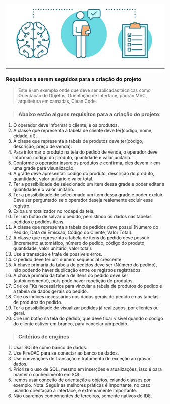 ![alt_text](./public/technical-test.jpg)

---

>

### Requisitos a serem seguidos para a criação do projeto

> Este é um exemplo onde que deve ser aplicadas técnicas como Orientação de Objetos, Orientação de Interface, padrão MVC, arquitetura em camadas, Clean Code.

> ### Abaixo estão alguns requisitos para a criação do projeto:

1. O operador deve informar o cliente, e os produtos.
2. A classe que representa a tabela de cliente deve ter(código, nome, cidade, uf).
3. A classe que representa a tabela de produtos deve ter(código, descrição, preço de venda).
4. Para informar o produto na tela do pedido de venda, o operador deve informar: código do produto, quantidade e valor unitário.
5. Conforme o operador insere os produtos e confirma, eles devem ir em uma grade para visualização.
6. A grade deve apresentar: código do produto, descrição do produto, quantidade, valor unitário e valor total.
7. Ter a possibilidade de selecionado um item dessa grade e poder editar a quantidade e o valor unitário.
8. Ter a possibilidade de selecionado um item dessa grade e poder excluir. Deve ser perguntado se o operador deseja realemente excluir esse registro.
9. Exiba um totalizador no rodapé da tela.
10. Ter um botão de salvar o pedido, persistindo os dados nas tabelas pedidos e pedidos itens.
11. A classe que representa a tabela de pedidos deve possui (Número do Pedido, Data de Emissão, Código do Cliente, Valor Total).
12. A classe que representa a tabela de itens do pedido deve possuir (incremento automático, número do pedido, código do produto, quantidade, valor unitário, valor total).
13. Use a transação e trate de possíveis erros.
14. O pedido deve ter um número sequencial crescente.
15. A chave primária da tabela de pedidos deve ser (Número do pedido), não podendo haver duplicação entre os registros registrados.
16. A chave primária da tabela de itens do pedido deve ser (autoincremento), pois pode haver repetição de produtos.
17. Crie os FKs necessários para vincular a tabela de produtos do pedido e a tabela de dados gerais do pedido.
18. Crie os índices necessários nos dados gerais do pedido e nas tabelas de produtos do pedido.
19. Ter a possibilidade de visualizar pedidos já realizados, por clientes ou geral.
20. Crie um botão na tela do pedido, que deve ficar visível quando o código do cliente estiver em branco, para cancelar um pedido.

> ### Critérios de engines

1. Usar SQLite como banco de dados.
2. Use FireDAC para se conectar ao banco de dados.
3. Use convenções de transação e tratamento de exceção ao gravar dados.
4. Priorize o uso de SQL, mesmo em inserções e atualizações, isso é para manter o conhecimento em SQL.
5. Iremos usar conceito de orientação a objetos, criando classes por exemplo. Nota: Seguir as melhores práticas é importante, no caso usando orientação a interface, é extremamente importante.
6. Não usaremos componentes de terceiros, somente nativos do IDE.
